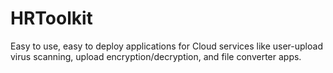 # HRToolkit
Easy to use, easy to deploy applications for Cloud services like user-upload virus scanning, upload encryption/decryption, and file converter apps.
